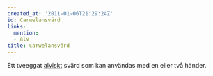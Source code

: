 ```yaml
---
created_at: '2011-01-06T21:29:24Z'
id: Carwelansvärd
links:
  mention:
  - alv
title: Carwelansvärd
---
```


Ett tveeggat [alviskt] svärd som kan användas med en eller två händer.

  [alviskt]: alv

